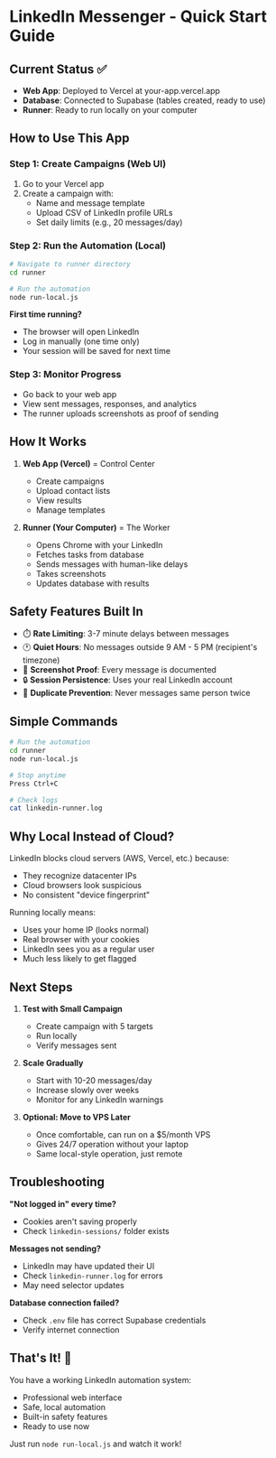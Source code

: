 # LinkedIn Messenger - Quick Start Guide

## Current Status ✅
- **Web App**: Deployed to Vercel at your-app.vercel.app
- **Database**: Connected to Supabase (tables created, ready to use)
- **Runner**: Ready to run locally on your computer

## How to Use This App

### Step 1: Create Campaigns (Web UI)
1. Go to your Vercel app
2. Create a campaign with:
   - Name and message template
   - Upload CSV of LinkedIn profile URLs
   - Set daily limits (e.g., 20 messages/day)

### Step 2: Run the Automation (Local)
```bash
# Navigate to runner directory
cd runner

# Run the automation
node run-local.js
```

**First time running?**
- The browser will open LinkedIn
- Log in manually (one time only)
- Your session will be saved for next time

### Step 3: Monitor Progress
- Go back to your web app
- View sent messages, responses, and analytics
- The runner uploads screenshots as proof of sending

## How It Works

1. **Web App (Vercel)** = Control Center
   - Create campaigns
   - Upload contact lists
   - View results
   - Manage templates

2. **Runner (Your Computer)** = The Worker
   - Opens Chrome with your LinkedIn
   - Fetches tasks from database
   - Sends messages with human-like delays
   - Takes screenshots
   - Updates database with results

## Safety Features Built In

- ⏱️ **Rate Limiting**: 3-7 minute delays between messages
- 🕐 **Quiet Hours**: No messages outside 9 AM - 5 PM (recipient's timezone)
- 📸 **Screenshot Proof**: Every message is documented
- 🔒 **Session Persistence**: Uses your real LinkedIn account
- 🚫 **Duplicate Prevention**: Never messages same person twice

## Simple Commands

```bash
# Run the automation
cd runner
node run-local.js

# Stop anytime
Press Ctrl+C

# Check logs
cat linkedin-runner.log
```

## Why Local Instead of Cloud?

LinkedIn blocks cloud servers (AWS, Vercel, etc.) because:
- They recognize datacenter IPs
- Cloud browsers look suspicious
- No consistent "device fingerprint"

Running locally means:
- Uses your home IP (looks normal)
- Real browser with your cookies
- LinkedIn sees you as a regular user
- Much less likely to get flagged

## Next Steps

1. **Test with Small Campaign**
   - Create campaign with 5 targets
   - Run locally
   - Verify messages sent

2. **Scale Gradually**
   - Start with 10-20 messages/day
   - Increase slowly over weeks
   - Monitor for any LinkedIn warnings

3. **Optional: Move to VPS Later**
   - Once comfortable, can run on a $5/month VPS
   - Gives 24/7 operation without your laptop
   - Same local-style operation, just remote

## Troubleshooting

**"Not logged in" every time?**
- Cookies aren't saving properly
- Check `linkedin-sessions/` folder exists

**Messages not sending?**
- LinkedIn may have updated their UI
- Check `linkedin-runner.log` for errors
- May need selector updates

**Database connection failed?**
- Check `.env` file has correct Supabase credentials
- Verify internet connection

## That's It! 🎉

You have a working LinkedIn automation system:
- Professional web interface
- Safe, local automation
- Built-in safety features
- Ready to use now

Just run `node run-local.js` and watch it work!